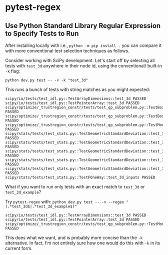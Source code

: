 # pytest-regex

## Use Python Standard Library Regular Expression to Specify Tests to Run

After installing locally with i.e., `python -m pip install .` you can
compare it with more conventional test selection techniques as follows.

Consider working with SciPy development. Let's start off by selecting
all tests with `test_3d` anywhere in their node id, using the conventional/
built-in `-k` flag:

`python dev.py test -- -v -k "test_3d"`

This runs a bunch of tests with string matches as you might expected:

```
scipy/io/tests/test_idl.py::TestArrayDimensions::test_3d PASSED
scipy/io/tests/test_idl.py::TestPointerArray::test_3d PASSED
scipy/optimize/_trustregion_constr/tests/test_qp_subproblem.py::TestBoxBoundariesIntersections::test_3d_box_constraints PASSED
scipy/optimize/_trustregion_constr/tests/test_qp_subproblem.py::TestBoxBoundariesIntersections::test_3d_box_constraints_entire_line PASSED
scipy/optimize/_trustregion_constr/tests/test_qp_subproblem.py::TestModifiedDogleg::test_3d_example PASSED
scipy/stats/tests/test_stats.py::TestGeometricStandardDeviation::test_3d_array PASSED
scipy/stats/tests/test_stats.py::TestGeometricStandardDeviation::test_3d_array_axis_type_tuple PASSED
scipy/stats/tests/test_stats.py::TestGeometricStandardDeviation::test_3d_array_axis_0 PASSED
scipy/stats/tests/test_stats.py::TestGeometricStandardDeviation::test_3d_array_axis_1 PASSED
scipy/stats/tests/test_stats.py::TestGeometricStandardDeviation::test_3d_array_axis_2 PASSED
scipy/stats/tests/test_stats.py::TestFOneWay::test_3d_inputs PASSED
```

What if you want to run only tests with an exact match to `test_3d` or
`test_3d_example`?

Try `pytest-regex` with:
`python dev.py test -- -v --regex "(.*test_3d$|.*test_3d_example$)"`


```
scipy/io/tests/test_idl.py::TestArrayDimensions::test_3d PASSED
scipy/io/tests/test_idl.py::TestPointerArray::test_3d PASSED
scipy/optimize/_trustregion_constr/tests/test_qp_subproblem.py::TestModifiedDogleg::test_3d_example PASSED
```

This does what we want, and is probably more concise than the `-k` alternative. In fact,
I'm not entirely sure how one would do this with `-k` in its current form.

